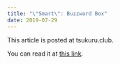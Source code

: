 ```yaml
---
title: "\"Smart\": Buzzword Box"
date: 2019-07-29
---
```


This article is posted at tsukuru.club.

You can read it at [this link](https://tsukuru.club/posts/buzzword-box-smart-1/).
